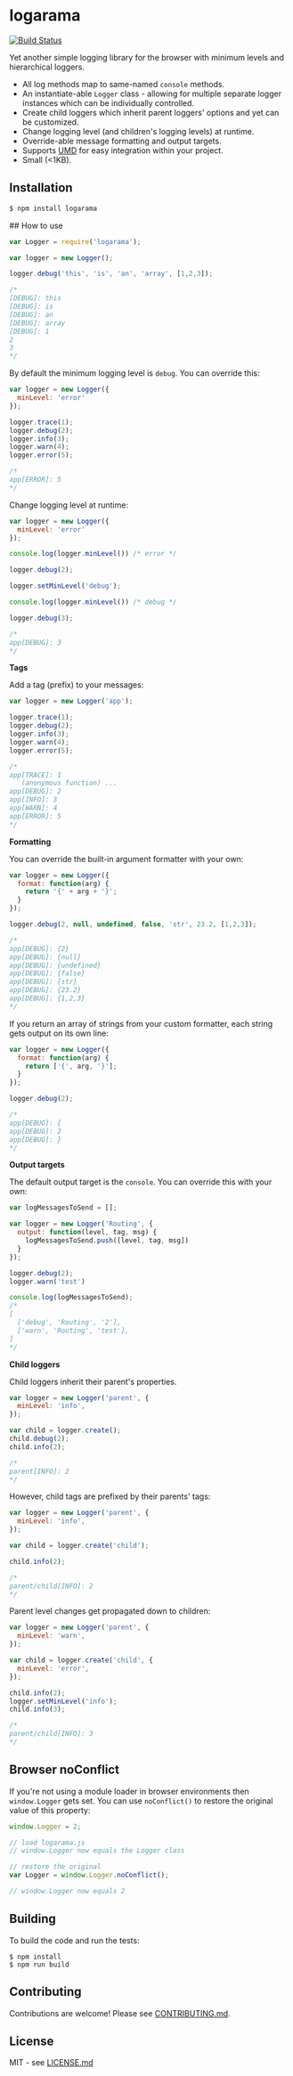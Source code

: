 # logarama

[![Build Status](https://secure.travis-ci.org/hiddentao/logarama.png)](http://travis-ci.org/hiddentao/logarama)

Yet another simple logging library for the browser with minimum levels and hierarchical loggers.

* All log methods map to same-named `console` methods.
* An instantiate-able `Logger` class - allowing for multiple separate logger instances which can be individually controlled.
* Create child loggers which inherit parent loggers' options and yet can be customized.
* Change logging level (and children's logging levels) at runtime.
* Override-able message formatting and output targets.
* Supports [UMD](https://github.com/umdjs/umd) for easy integration within your project.
* Small (<1KB).

## Installation

```bash
$ npm install logarama
```

## How to use

```js
var Logger = require('logarama');

var logger = new Logger();

logger.debug('this', 'is', 'an', 'array', [1,2,3]);

/*
[DEBUG]: this
[DEBUG]: is
[DEBUG]: an
[DEBUG]: array
[DEBUG]: 1
2
3
*/
```

By default the minimum logging level is `debug`. You can override this:


```js
var logger = new Logger({
  minLevel: 'error'
});

logger.trace(1);
logger.debug(2);
logger.info(3);
logger.warn(4);
logger.error(5);

/*
app[ERROR]: 5
*/
```

Change logging level at runtime:


```js
var logger = new Logger({
  minLevel: 'error'
});

console.log(logger.minLevel()) /* error */

logger.debug(2);

logger.setMinLevel('debug');

console.log(logger.minLevel()) /* debug */

logger.debug(3);

/*
app[DEBUG]: 3
*/
```

**Tags**

Add a tag (prefix) to your messages:


```js
var logger = new Logger('app');

logger.trace(1);
logger.debug(2);
logger.info(3);
logger.warn(4);
logger.error(5);

/*
app[TRACE]: 1
   (anonymous function) ...
app[DEBUG]: 2
app[INFO]: 3
app[WARN]: 4
app[ERROR]: 5
*/
```

**Formatting**

You can override the built-in argument formatter with your own:


```js
var logger = new Logger({
  format: function(arg) {
    return '{' + arg + '}';
  }
});

logger.debug(2, null, undefined, false, 'str', 23.2, [1,2,3]);

/*
app[DEBUG]: {2}
app[DEBUG]: {null}
app[DEBUG]: {undefined}
app[DEBUG]: {false}
app[DEBUG]: {str}
app[DEBUG]: {23.2}
app[DEBUG]: {1,2,3}
*/
```

If you return an array of strings from your custom formatter, each string 
gets output on its own line:

```js
var logger = new Logger({
  format: function(arg) {
    return ['{', arg, '}'];
  }
});

logger.debug(2);

/*
app[DEBUG]: {
app[DEBUG]: 2
app[DEBUG]: }
*/
```

**Output targets**


The default output target is the `console`. You can override this with your 
own:


```js
var logMessagesToSend = [];

var logger = new Logger('Routing', {
  output: function(level, tag, msg) {
    logMessagesToSend.push([level, tag, msg])
  }
});

logger.debug(2);
logger.warn('test')

console.log(logMessagesToSend);
/*
[
  ['debug', 'Routing', '2'],
  ['warn', 'Routing', 'test'],
]
*/
```


**Child loggers**

Child loggers inherit their parent's properties.

```js
var logger = new Logger('parent', {
  minLevel: 'info',
});

var child = logger.create();
child.debug(2);
child.info(2);

/*
parent[INFO]: 2
*/
```

However, child tags are prefixed by their parents' tags:

```js
var logger = new Logger('parent', {
  minLevel: 'info',
});

var child = logger.create('child');

child.info(2);

/*
parent/child[INFO]: 2
*/
```

Parent level changes get propagated down to children:

```js
var logger = new Logger('parent', {
  minLevel: 'warn',
});

var child = logger.create('child', {
  minLevel: 'error',
});

child.info(2);
logger.setMinLevel('info');
child.info(3);

/*
parent/child[INFO]: 3
*/
```


## Browser noConflict

If you're not using a module loader in browser environments then 
`window.Logger` gets set. You can use `noConflict()` to 
restore the original value of this property:

```js
window.Logger = 2;

// load logarama.js
// window.Logger now equals the Logger class

// restore the original
var Logger = window.Logger.noConflict();

// window.Logger now equals 2
```


## Building

To build the code and run the tests:

    $ npm install
    $ npm run build


## Contributing

Contributions are welcome! Please see [CONTRIBUTING.md](https://github.com/hiddentao/logarama/blob/master/CONTRIBUTING.md).


## License

MIT - see [LICENSE.md](https://github.com/hiddentao/logarama/blob/master/LICENSE.md)
